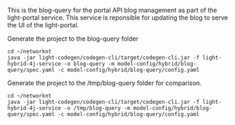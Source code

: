 This is the blog-query for the portal API blog management as part of the light-portal service. This service is reponsible for updating the blog to serve the UI of the light-portal.

Generate the project to the blog-query folder

```
cd ~/networknt
java -jar light-codegen/codegen-cli/target/codegen-cli.jar -f light-hybrid-4j-service -o blog-query -m model-config/hybrid/blog-query/spec.yaml -c model-config/hybrid/blog-query/config.yaml
```

Generate the project to the /tmp/blog-query folder for comparison. 

```
cd ~/networknt
java -jar light-codegen/codegen-cli/target/codegen-cli.jar -f light-hybrid-4j-service -o /tmp/blog-query -m model-config/hybrid/blog-query/spec.yaml -c model-config/hybrid/blog-query/config.yaml
```
